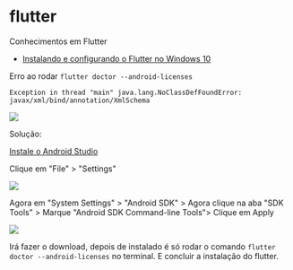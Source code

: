 # flutter
Conhecimentos em Flutter





- [Instalando e configurando o Flutter no Windows 10](https://flutter.dev/docs/get-started/install/windows#android-setup)

Erro ao rodar `flutter doctor --android-licenses`

`Exception in thread "main" java.lang.NoClassDefFoundError: javax/xml/bind/annotation/XmlSchema`

![](https://github.com/brunomotadev/flutter/blob/main/assets/errorfluterdoctor-android-licenses.jpg)

Solução:

[Instale o Android Studio](https://developer.android.com/news)

Clique em "File" > "Settings" 

![](https://github.com/brunomotadev/flutter/blob/main/assets/androidstudio1-file-settings.jpg)

Agora em "System Settings" > "Android SDK" > Agora clique na aba "SDK Tools" > Marque "Android SDK Command-line Tools"> Clique em Apply

![](https://github.com/brunomotadev/flutter/blob/main/assets/androidstudio2-systemSettings-androidSDK-SDKtools.jpg)

Irá fazer o download, depois de instalado é só rodar o comando `flutter doctor --android-licenses` no terminal. E concluir a instalação do flutter.

